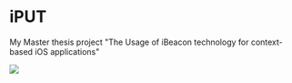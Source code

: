 # iPUT
My Master thesis project "The Usage of iBeacon technology for context-based iOS applications"

![](https://raw.githubusercontent.com/paciej00/iPUT/master/iPUT.png)

